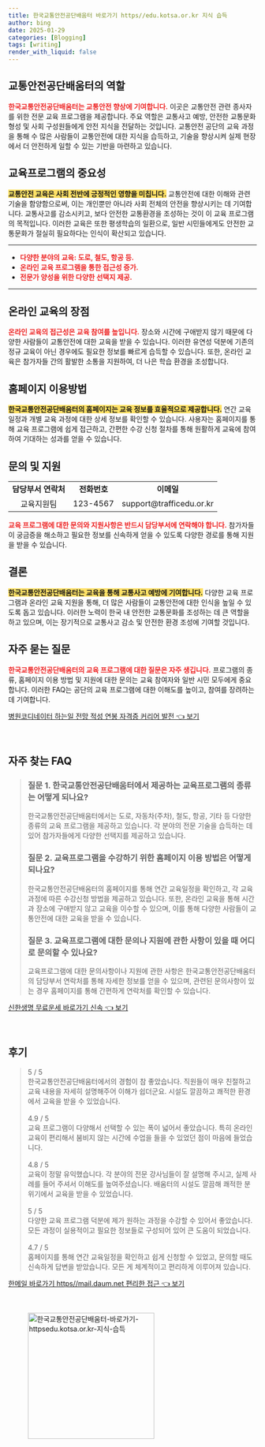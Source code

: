 ```yaml
---
title: 한국교통안전공단배움터 바로가기 https//edu.kotsa.or.kr 지식 습득
author: bing
date: 2025-01-29
categories: [Blogging]
tags: [writing]
render_with_liquid: false
---
```



<h2 id='교통안전공단배움터의 역할'>교통안전공단배움터의 역할</h2>

<p><b><span style="color: #ee2323;">한국교통안전공단배움터는 교통안전 향상에 기여합니다.</span></b> 이곳은 교통안전 관련 종사자를 위한 전문 교육 프로그램을 제공합니다. 주요 역할은 교통사고 예방, 안전한 교통문화 형성 및 사회 구성원들에게 안전 지식을 전달하는 것입니다. 교통안전 공단의 교육 과정을 통해 수 많은 사람들이 교통안전에 대한 지식을 습득하고, 기술을 향상시켜 실제 현장에서 더 안전하게 일할 수 있는 기반을 마련하고 있습니다.</p>

<h2 id='교육프로그램의 중요성'>교육프로그램의 중요성</h2>

<p><b><span style="background-color: #ffe066;">교통안전 교육은 사회 전반에 긍정적인 영향을 미칩니다.</span></b> 교통안전에 대한 이해와 관련 기술을 함양함으로써, 이는 개인뿐만 아니라 사회 전체의 안전을 향상시키는 데 기여합니다. 교통사고를 감소시키고, 보다 안전한 교통환경을 조성하는 것이 이 교육 프로그램의 목적입니다. 이러한 교육은 또한 평생학습의 일환으로, 일반 시민들에게도 안전한 교통문화가 절실히 필요하다는 인식이 확산되고 있습니다.</p>

<hr />

<ul>
    <li><b><span style="color: #ee2323;">다양한 분야의 교육: 도로, 철도, 항공 등.</span></b></li>
    <li><b><span style="color: #ee2323;">온라인 교육 프로그램을 통한 접근성 증가.</span></b></li>
    <li><b><span style="color: #ee2323;">전문가 양성을 위한 다양한 선택지 제공.</span></b></li>
</ul>

<hr />

<h2 id='온라인 교육의 장점'>온라인 교육의 장점</h2>

<p><b><span style="color: #ee2323;">온라인 교육의 접근성은 교육 참여를 높입니다.</span></b> 장소와 시간에 구애받지 않기 때문에 다양한 사람들이 교통안전에 대한 교육을 받을 수 있습니다. 이러한 유연성 덕분에 기존의 정규 교육이 아닌 경우에도 필요한 정보를 빠르게 습득할 수 있습니다. 또한, 온라인 교육은 참가자들 간의 활발한 소통을 지원하여, 더 나은 학습 환경을 조성합니다.</p>

<h2 id='홈페이지 이용방법'>홈페이지 이용방법</h2>

<p><b><span style="background-color: #ffe066;">한국교통안전공단배움터의 홈페이지는 교육 정보를 효율적으로 제공합니다.</span></b> 연간 교육일정과 개별 교육 과정에 대한 상세 정보를 확인할 수 있습니다. 사용자는 홈페이지를 통해 교육 프로그램에 쉽게 접근하고, 간편한 수강 신청 절차를 통해 원활하게 교육에 참여하여 기대하는 성과를 얻을 수 있습니다.</p>

<h2 id='문의 및 지원'>문의 및 지원</h2>

<table>
    <tr>
        <td style="text-align: center; height: 17px;"><b>담당부서 연락처</b></td>
        <td style="text-align: center; height: 17px;"><b>전화번호</b></td>
        <td style="text-align: center; height: 17px;"><b>이메일</b></td>
    </tr>
    <tr>
        <td style="text-align: center; height: 17px;">교육지원팀</td>
        <td style="text-align: center; height: 17px;">123-4567</td>
        <td style="text-align: center; height: 17px;">support@trafficedu.or.kr</td>
    </tr>
</table>

<p><b><span style="color: #ee2323;">교육 프로그램에 대한 문의와 지원사항은 반드시 담당부서에 연락해야 합니다.</span></b> 참가자들이 궁금증을 해소하고 필요한 정보를 신속하게 얻을 수 있도록 다양한 경로를 통해 지원을 받을 수 있습니다.</p>

<h2 id='결론'>결론</h2>

<p><b><span style="background-color: #ffe066;">한국교통안전공단배움터는 교육을 통해 교통사고 예방에 기여합니다.</span></b> 다양한 교육 프로그램과 온라인 교육 지원을 통해, 더 많은 사람들이 교통안전에 대한 인식을 높일 수 있도록 돕고 있습니다. 이러한 노력이 한국 내 안전한 교통문화를 조성하는 데 큰 역할을 하고 있으며, 이는 장기적으로 교통사고 감소 및 안전한 환경 조성에 기여할 것입니다.</p>

<h2 id='자주 묻는 질문'>자주 묻는 질문</h2>

<p><b><span style="color: #ee2323;">한국교통안전공단배움터의 교육 프로그램에 대한 질문은 자주 생깁니다.</span></b> 프로그램의 종류, 홈페이지 이용 방법 및 지원에 대한 문의는 교육 참여자와 일반 시민 모두에게 중요합니다. 이러한 FAQ는 공단의 교육 프로그램에 대한 이해도를 높이고, 참여를 장려하는 데 기여합니다.</p>


<p><a class="click-button" title="병원코디네이터 하는일 전망 적성 연봉 자격증 커리어 발전" href="https://aptwhite.github.io/posts/%EB%B3%91%EC%9B%90%EC%BD%94%EB%94%94%EB%84%A4%EC%9D%B4%ED%84%B0-%ED%95%98%EB%8A%94%EC%9D%BC-%EC%A0%84%EB%A7%9D-%EC%A0%81%EC%84%B1-%EC%97%B0%EB%B4%89-%EC%9E%90%EA%B2%A9%EC%A6%9D-%EC%BB%A4%EB%A6%AC%EC%96%B4-%EB%B0%9C%EC%A0%84/" rel="dofollow">병원코디네이터 하는일 전망 적성 연봉 자격증 커리어 발전 👈 보기</a></p><br>
<h2 id='자주_찾는_FAQ'>자주 찾는 FAQ</h2>
<div itemscope="" itemtype="https://schema.org/FAQPage"> 
<blockquote> 
<div itemscope="" itemprop="mainEntity" itemtype="https://schema.org/Question"> 
<h3 itemprop="name">질문 1. 한국교통안전공단배움터에서 제공하는 교육프로그램의 종류는 어떻게 되나요?</h3> 
<div itemscope="" itemprop="acceptedAnswer" itemtype="https://schema.org/Answer"> 
<span itemprop="text"> 
<p>한국교통안전공단배움터에서는 도로, 자동차(주차), 철도, 항공, 기타 등 다양한 종류의 교육 프로그램을 제공하고 있습니다. 각 분야의 전문 기술을 습득하는 데 있어 참가자들에게 다양한 선택지를 제공하고 있습니다.</p> 
</span> 
</div> 
</div> 

<div itemscope="" itemprop="mainEntity" itemtype="https://schema.org/Question"> 
<h3 itemprop="name">질문 2. 교육프로그램을 수강하기 위한 홈페이지 이용 방법은 어떻게 되나요?</h3> 
<div itemscope="" itemprop="acceptedAnswer" itemtype="https://schema.org/Answer"> 
<span itemprop="text"> 
<p>한국교통안전공단배움터의 홈페이지를 통해 연간 교육일정을 확인하고, 각 교육과정에 따른 수강신청 방법을 제공하고 있습니다. 또한, 온라인 교육을 통해 시간과 장소에 구애받지 않고 교육을 이수할 수 있으며, 이를 통해 다양한 사람들이 교통안전에 대한 교육을 받을 수 있습니다.</p> 
</span> 
</div> 
</div> 

<div itemscope="" itemprop="mainEntity" itemtype="https://schema.org/Question"> 
<h3 itemprop="name">질문 3. 교육프로그램에 대한 문의나 지원에 관한 사항이 있을 때 어디로 문의할 수 있나요?</h3> 
<div itemscope="" itemprop="acceptedAnswer" itemtype="https://schema.org/Answer"> 
<span itemprop="text"> 
<p>교육프로그램에 대한 문의사항이나 지원에 관한 사항은 한국교통안전공단배움터의 담당부서 연락처를 통해 자세한 정보를 얻을 수 있으며, 관련된 문의사항이 있는 경우 홈페이지를 통해 간편하게 연락처를 확인할 수 있습니다.</p> 
</span> 
</div> 
</div> 
</blockquote> 
</div>
<p><a class="click-button" title="신한생명 무료운세 바로가기 신속" href="https://aptwhite.github.io/posts/%EC%8B%A0%ED%95%9C%EC%83%9D%EB%AA%85-%EB%AC%B4%EB%A3%8C%EC%9A%B4%EC%84%B8-%EB%B0%94%EB%A1%9C%EA%B0%80%EA%B8%B0-%EC%8B%A0%EC%86%8D/" rel="dofollow">신한생명 무료운세 바로가기 신속 👈 보기</a></p><br>
<h2 id='후기'>후기</h2>
<div itemscope itemtype="https://schema.org/Product">
  <blockquote>
  <div itemprop="review" itemscope itemtype="https://schema.org/Review">
      <div itemprop="reviewRating" itemscope itemtype="https://schema.org/Rating"> <span itemprop="ratingValue">5</span> / <span itemprop="bestRating">5</span> </div>
      <span itemprop="reviewBody">한국교통안전공단배움터에서의 경험이 참 좋았습니다. 직원들이 매우 친절하고 교육 내용을 자세히 설명해주어 이해가 쉽더군요. 시설도 깔끔하고 쾌적한 환경에서 교육을 받을 수 있었습니다.</span>
  </div>
  <br>
  <div itemprop="review" itemscope itemtype="https://schema.org/Review">
      <div itemprop="reviewRating" itemscope itemtype="https://schema.org/Rating"> <span itemprop="ratingValue">4.9</span> / <span itemprop="bestRating">5</span> </div>
      <span itemprop="reviewBody">교육 프로그램이 다양해서 선택할 수 있는 폭이 넓어서 좋았습니다. 특히 온라인 교육이 편리해서 붐비지 않는 시간에 수업을 들을 수 있었던 점이 마음에 들었습니다.</span>
  </div>
  <br>
  <div itemprop="review" itemscope itemtype="https://schema.org/Review">
      <div itemprop="reviewRating" itemscope itemtype="https://schema.org/Rating"> <span itemprop="ratingValue">4.8</span> / <span itemprop="bestRating">5</span> </div>
      <span itemprop="reviewBody">교육이 정말 유익했습니다. 각 분야의 전문 강사님들이 잘 설명해 주시고, 실제 사례를 들어 주셔서 이해도를 높여주셨습니다. 배움터의 시설도 깔끔해 쾌적한 분위기에서 교육을 받을 수 있었습니다.</span>
  </div>
  <br>
  <div itemprop="review" itemscope itemtype="https://schema.org/Review">
      <div itemprop="reviewRating" itemscope itemtype="https://schema.org/Rating"> <span itemprop="ratingValue">5</span> / <span itemprop="bestRating">5</span> </div>
      <span itemprop="reviewBody">다양한 교육 프로그램 덕분에 제가 원하는 과정을 수강할 수 있어서 좋았습니다. 모든 과정이 실용적이고 필요한 정보들로 구성되어 있어 큰 도움이 되었습니다.</span>
  </div>
  <br>
  <div itemprop="review" itemscope itemtype="https://schema.org/Review">
      <div itemprop="reviewRating" itemscope itemtype="https://schema.org/Rating"> <span itemprop="ratingValue">4.7</span> / <span itemprop="bestRating">5</span> </div>
      <span itemprop="reviewBody">홈페이지를 통해 연간 교육일정을 확인하고 쉽게 신청할 수 있었고, 문의할 때도 신속하게 답변을 받았습니다. 모든 게 체계적이고 편리하게 이루어져 있습니다.</span>
  </div>
  </blockquote>
</div>
<p><a class="click-button" title="한메일 바로가기 https//mail.daum.net 편리한 접근" href="https://aptwhite.github.io/posts/%ED%95%9C%EB%A9%94%EC%9D%BC-%EB%B0%94%EB%A1%9C%EA%B0%80%EA%B8%B0-httpsmail.daum.net-%ED%8E%B8%EB%A6%AC%ED%95%9C-%EC%A0%91%EA%B7%BC/" rel="dofollow">한메일 바로가기 https//mail.daum.net 편리한 접근 👈 보기</a></p><br>
<figure class="image"><img src="https://aptwhite.github.io/assets/img/thumbnail/한국교통안전공단배움터-바로가기-httpsedu.kotsa.or.kr-지식-습득.webp" alt="한국교통안전공단배움터-바로가기-httpsedu.kotsa.or.kr-지식-습득" width="256" height="256"></figure>